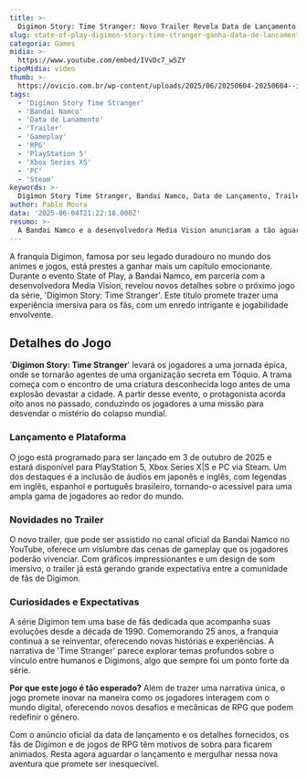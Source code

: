 ```yaml
---
title: >-
  Digimon Story: Time Stranger: Novo Trailer Revela Data de Lançamento e Detalhes do Jogo
slug: state-of-play-digimon-story-time-stranger-ganha-data-de-lancamento
categoria: Games
midia: >-
  https://www.youtube.com/embed/IVvDc7_w5ZY
tipoMidia: video
thumb: >-
  https://ovicio.com.br/wp-content/uploads/2025/06/20250604-20250604--ivvdc7_w5zy.jpg
tags:
  - 'Digimon Story Time Stranger'
  - 'Bandai Namco'
  - 'Data de Lanamento'
  - 'Trailer'
  - 'Gameplay'
  - 'RPG'
  - 'PlayStation 5'
  - 'Xbox Series XS'
  - 'PC'
  - 'Steam'
keywords: >-
  Digimon Story Time Stranger, Bandai Namco, Data de Lançamento, Trailer, Gameplay, RPG, PlayStation 5, Xbox Series X|S, PC, Steam
author: Pablo Moura
data: '2025-06-04T21:22:18.000Z'
resumo: >-
  A Bandai Namco e a desenvolvedora Media Vision anunciaram a tão aguardada data de lançamento para Digimon Story: Time Stranger. O novo trailer destaca cenas de gameplay e o lançamento mundial para 3 de outubro de 2025.
---
```


A franquia Digimon, famosa por seu legado duradouro no mundo dos animes e jogos, está prestes a ganhar mais um capítulo emocionante. Durante o evento State of Play, a Bandai Namco, em parceria com a desenvolvedora Media Vision, revelou novos detalhes sobre o próximo jogo da série, 'Digimon Story: Time Stranger'. Este título promete trazer uma experiência imersiva para os fãs, com um enredo intrigante e jogabilidade envolvente.

## Detalhes do Jogo

'**Digimon Story: Time Stranger**' levará os jogadores a uma jornada épica, onde se tornarão agentes de uma organização secreta em Tóquio. A trama começa com o encontro de uma criatura desconhecida logo antes de uma explosão devastar a cidade. A partir desse evento, o protagonista acorda oito anos no passado, conduzindo os jogadores a uma missão para desvendar o mistério do colapso mundial.

### Lançamento e Plataforma

O jogo está programado para ser lançado em 3 de outubro de 2025 e estará disponível para PlayStation 5, Xbox Series X|S e PC via Steam. Um dos destaques é a inclusão de áudios em japonês e inglês, com legendas em inglês, espanhol e português brasileiro, tornando-o acessível para uma ampla gama de jogadores ao redor do mundo.

### Novidades no Trailer

O novo trailer, que pode ser assistido no canal oficial da Bandai Namco no YouTube, oferece um vislumbre das cenas de gameplay que os jogadores poderão vivenciar. Com gráficos impressionantes e um design de som imersivo, o trailer já está gerando grande expectativa entre a comunidade de fãs de Digimon.

### Curiosidades e Expectativas

A série Digimon tem uma base de fãs dedicada que acompanha suas evoluções desde a década de 1990. Comemorando 25 anos, a franquia continua a se reinventar, oferecendo novas histórias e experiências. A narrativa de 'Time Stranger' parece explorar temas profundos sobre o vínculo entre humanos e Digimons, algo que sempre foi um ponto forte da série.

**Por que este jogo é tão esperado?** Além de trazer uma narrativa única, o jogo promete inovar na maneira como os jogadores interagem com o mundo digital, oferecendo novos desafios e mecânicas de RPG que podem redefinir o gênero.

Com o anúncio oficial da data de lançamento e os detalhes fornecidos, os fãs de Digimon e de jogos de RPG têm motivos de sobra para ficarem animados. Resta agora aguardar o lançamento e mergulhar nessa nova aventura que promete ser inesquecível.